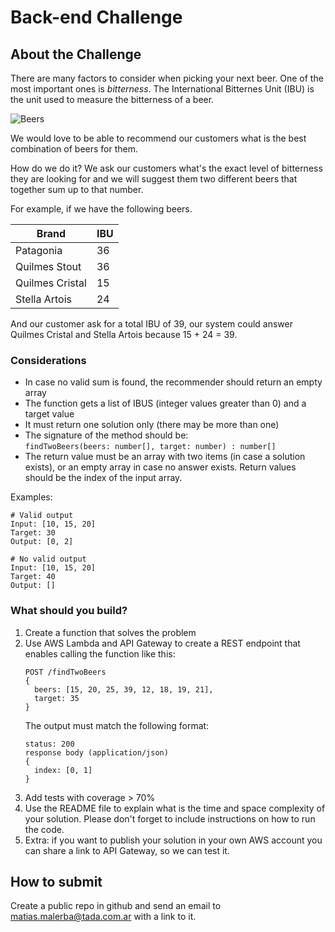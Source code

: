 # Back-end Challenge

## About the Challenge 

There are many factors to consider when picking your next beer. One of the most important ones is _bitterness_. The International Bitternes Unit (IBU) is the unit used to measure the bitterness of a beer.

![Beers](beers.jpeg)

We would love to be able to recommend our customers what is the best combination of beers for them. 

How do we do it? We ask our customers what's the exact level of bitterness they are looking for and we will suggest them two different beers that together sum up to that number. 

For example, if we have the following beers. 

| Brand             | IBU   |
|-------------------|-------|
| Patagonia         | 36    |
| Quilmes Stout     | 36    |
| Quilmes Cristal   | 15    |
| Stella Artois     | 24    |

And our customer ask for a total IBU of 39, our system could answer Quilmes Cristal and Stella Artois because 15 + 24 = 39. 

### Considerations 

- In case no valid sum is found, the recommender should return an empty array
- The function gets a list of IBUS (integer values greater than 0) and a target value
- It must return one solution only (there may be more than one)
- The signature of the method should be:  
	`findTwoBeers(beers: number[], target: number) : number[]`
- The return value must be an array with two items (in case a solution exists), or an empty array in case no answer exists. Return values should be the index of the input array.

Examples:

```
# Valid output
Input: [10, 15, 20]
Target: 30
Output: [0, 2]

# No valid output
Input: [10, 15, 20]
Target: 40
Output: []
```

### What should you build?

1. Create a function that solves the problem
2. Use AWS Lambda and API Gateway to create a REST endpoint that enables calling the function like this: 
    ```
    POST /findTwoBeers
    {
      beers: [15, 20, 25, 39, 12, 18, 19, 21], 
      target: 35
    }
    ```
    The output must match the following format: 
    ```
    status: 200
    response body (application/json)
    {
      index: [0, 1]
    }
    ```
3. Add tests with coverage > 70%
4. Use the README file to explain what is the time and space complexity of your solution. Please don't forget to include instructions on how to run the code. 
5. Extra: if you want to publish your solution in your own AWS account you can share a link to API Gateway, so we can test it. 

## How to submit
Create a public repo in github and send an email to matias.malerba@tada.com.ar with a link to it. 
